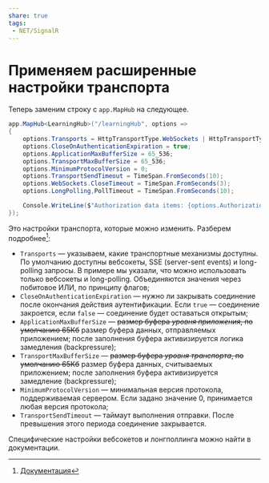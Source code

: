 ```yaml
---
share: true
tags:
 - NET/SignalR
---
```

# Применяем расширенные настройки транспорта
Теперь заменим строку с `app.MapHub` на следующее.
```csharp
app.MapHub<LearningHub>("/learningHub", options =>
{
	options.Transports = HttpTransportType.WebSockets | HttpTransportType.LongPolling;
	options.CloseOnAuthenticationExpiration = true;
	options.ApplicationMaxBufferSize = 65_536;
	options.TransportMaxBufferSize = 65_536;
	options.MinimumProtocolVersion = 0;
	options.TransportSendTimeout = TimeSpan.FromSeconds(10);
	options.WebSockets.CloseTimeout = TimeSpan.FromSeconds(3);
	options.LongPolling,PollTimeout = TimeSpan.FromSeconds(10);

	Console.WriteLine($"Authorization data items: {options.AuthorizationData.Count}");
});
```
Это настройки транспорта, которые можно изменить. Разберем подробнее[^1]:
- `Transports` — указываем, какие транспортные механизмы доступны. По умолчанию доступны вебсокеты, SSE (server-sent events) и long-polling запросы. В примере мы указали, что можно использовать только вебсокеты и long-polling. Объединяются значения через побитовое ИЛИ, по принципу флагов;
- `CloseOnAuthenticationExpiration` — нужно ли закрывать соединение после окончания действия аутентификации. Если `true` — соединение закроется, если `false` — соединение будет оставаться открытым;
- `ApplicationMaxBufferSize` — ~~размер буфера *уровня приложения*, по умолчанию 65Кб~~ размер буфера данных, отправляемых приложением; после заполнения буфера активизируется логика замедления (backpressure);
- `TransportMaxBufferSize` — ~~размер буфера *уровня транспорта*, по умолчанию 65Кб~~ размер буфера данных, считываемых приложением; после заполнения буфера активизируется замедление (backpressure);
- `MinimumProtocolVersion` — минимальная версия протокола, поддерживаемая сервером. Если задано значение 0, принимается любая версия протокола;
- `TransportSendTimeout` — таймаут выполнения отправки. После превышения этого периода соединение закрывается.

Специфические настройки вебсокетов и лонгполлинга можно найти в документации.


[^1]:[Документация](https://learn.microsoft.com/ru-ru/dotnet/api/microsoft.aspnetcore.http.connections.httpconnectiondispatcheroptions?view=aspnetcore-6.0)